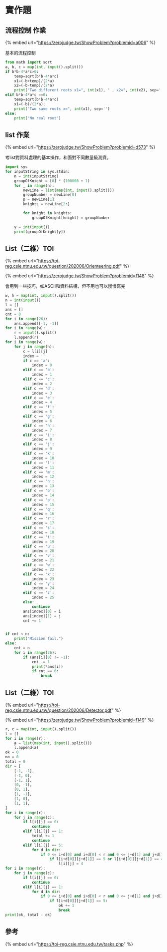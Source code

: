 # 實作題

## 流程控制 作業

{% embed url="https://zerojudge.tw/ShowProblem?problemid=a006" %}

基本的流程控制

```python
from math import sqrt
a, b, c = map(int, input().split())
if b*b-4*a*c>0:
    temp=sqrt(b*b-4*a*c)
    x1=(-b+temp)/(2*a)
    x2=(-b-temp)/(2*a)
    print("Two different roots x1=", int(x1), " , x2=", int(x2), sep='')
elif b*b-4*a*c ==0:
    temp=sqrt(b*b-4*a*c)
    x1=(-b)/(2*a);
    print("Two same roots x=", int(x1), sep='')
else:
    print("No real root")
```

## list 作業

{% embed url="https://zerojudge.tw/ShowProblem?problemid=d573" %}

考list對資料處理的基本操作，和面對不同數量級測資。

```python
import sys
for inputString in sys.stdin:
    n = int(inputString)
    groupOfKnight = [0] * (100000 + 1)
    for _ in range(n):
        newLine = list(map(int, input().split()))
        groupNumber = newLine[0]
        p = newLine[1]
        knights = newLine[2:]

        for knight in knights:
            groupOfKnight[knight] = groupNumber
            
    y = int(input())
    print(groupOfKnight[y])
```

## List（二維）TOI

{% embed url="https://toi-reg.csie.ntnu.edu.tw/question/202006/Orienteering.pdf" %}



{% embed url="https://zerojudge.tw/ShowProblem?problemid=f148" %}

會用到一些技巧，如ASCII和資料結構，但不用也可以慢慢寫完

```python
w, h = map(int, input().split())
n = int(input())
l = []
ans = []
cnt = 0
for i in range(26):
    ans.append([-1, -1])
for i in range(w):
    r = input().split()
    l.append(r)
for i in range(w):
    for j in range(h):
        c = l[i][j]
        index = ''
        if c == 'a':
            index = 0
        elif c == 'b':
            index = 1
        elif c == 'c':
            index = 2
        elif c == 'd':
            index = 3
        elif c == 'e':
            index = 4
        elif c == 'f':
            index = 5
        elif c == 'g':
            index = 6
        elif c == 'h':
            index = 7
        elif c == 'i':
            index = 8
        elif c == 'j':
            index = 9
        elif c == 'k':
            index = 10
        elif c == 'l':
            index = 11
        elif c == 'm':
            index = 12
        elif c == 'n':
            index = 13
        elif c == 'o':
            index = 14
        elif c == 'p':
            index = 15
        elif c == 'q':
            index = 16
        elif c == 'r':
            index = 17
        elif c == 's':
            index = 18
        elif c == 't':
            index = 19
        elif c == 'u':
            index = 20
        elif c == 'v':
            index = 21
        elif c == 'w':
            index = 22
        elif c == 'x':
            index = 23
        elif c == 'y':
            index = 24
        elif c == 'z':
            index = 25
        else:
            continue
        ans[index][0] = i
        ans[index][1] = j
        cnt += 1


if cnt < n:
    print("Mission fail.")
else:
    cnt = n
    for i in range(26):
        if (ans[i][0] != -1):
            cnt -= 1
            print(*ans[i])
            if cnt == 0:
                break
```

## List（二維）TOI

{% embed url="https://toi-reg.csie.ntnu.edu.tw/question/202006/Detector.pdf" %}



{% embed url="https://zerojudge.tw/ShowProblem?problemid=f149" %}

```python
r, c = map(int, input().split())
l = []
for i in range(r):
    a = list(map(int, input().split()))
    l.append(a)
ok = 0
no = 0
total = 0
dir = [
    [-1, -1],
    [-1, 0],
    [-1, 1],
    [0, -1],
    [0, 1],
    [1, -1],
    [1, 0],
    [1, 1],
]
for i in range(r):
    for j in range(c):
        if l[i][j] == 0:
            continue
        elif l[i][j] == 1:
            total += 1
            continue
        elif l[i][j] == 5:
            for d in dir:
                if 0 <= i+d[0] and i+d[0] < r and 0 <= j+d[1] and j+d[1] < c:                        
                    if l[i+d[0]][j+d[1]] == 5 or l[i+d[0]][j+d[1]] == 4:
                        l[i][j] = 4
for i in range(r):
    for j in range(c):
        if l[i][j] == 0:
            continue
        elif l[i][j] == 1:
            for d in dir:
                if 0 <= i+d[0] and i+d[0] < r and 0 <= j+d[1] and j+d[1] < c:                        
                    if l[i+d[0]][j+d[1]] == 5:
                        ok += 1
                        break
print(ok, total - ok)
```

## 參考

{% embed url="https://toi-reg.csie.ntnu.edu.tw/tasks.php" %}

